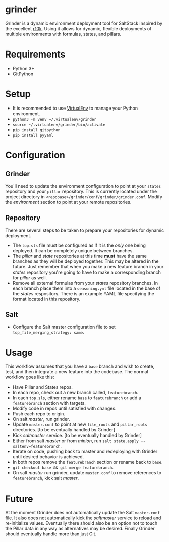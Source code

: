 # grinder
Grinder is a dynamic environment deployment tool for SaltStack inspired by the excellent [r10k](https://github.com/puppetlabs/r10k).  Using it allows for dynamic, flexible deployments of multiple environments with formulas, states, and pillars.

# Requirements
* Python 3+
* GitPython

# Setup
* It is recommended to use [VirtualEnv](https://virtualenv.pypa.io/en/stable/) to manage your Python environment.
 * `python3 -m venv ~/.virtualenv/grinder`
 * `source ~/.virtualenv/grinder/bin/activate`
* `pip install gitpython`
* `pip install pyyaml`

# Configuration
## Grinder
You'll need to update the environment configuration to point at your `states` repository and your `pillar` repository.  This is currently located under the project directory in `<repobase>/grinder/conf/grinder/grinder.conf`.  Modify the *environment* section to point at your remote repositories.

## Repository
There are several steps to be taken to prepare your repositories for dynamic deployment.
* The `top.sls` file must be configured as if it is the *only* one being deployed.  It can be completely unique between branches.
* The *pillar* and *state* repositories at this time __must__ have the same branches as they will be deployed together.  This may be altered in the future.  Just remember that when you make a new feature branch in your *states* repository you're going to have to make a corresponding branch for *pillar* as well.
* Remove all external formulas from your *states* repository branches.  In each branch place them into a `seasoning.yml` file located in the base of the *states* respository.  There is an example YAML file specifying the format located in this repository.

## Salt
* Configure the Salt master configuration file to set `top_file_merging_strategy: same`.

# Usage
This workflow assumes that you have a `base` branch and wish to create, test, and then integrate a new feature into the codebase.  The normal workflow goes like this:
* Have Pillar and States repos.
* In each repo, check out a new branch called, `featurebranch`.
* In each `top.sls`, either rename `base` to `featurebranch` or add a `featurebranch` section with targets.
* Modify code in repos until satisfied with changes.
* Push each repo to origin.
* On salt *master*, run grinder.
* Update `master.conf` to point at new `file_roots` and `pillar_roots` directories. [to be eventually handled by Grinder]
* Kick *saltmaster* service. [to be eventually handled by Grinder]
* Either from salt *master* or from *minion*, run `salt state.apply --saltenv=featurebranch`.
* Iterate on code, pushing back to master and redeploying with Grinder until desired behavior is achieved.
* In both repos remove the `featurebranch` section or rename back to `base`.
* `git checkout base && git merge featurebranch`.
* On salt *master* run grinder, update `master.conf` to remove references to `featurebranch`, kick salt *master*.

# Future
At the moment Grinder does not automatically update the Salt `master.conf` file.  It also does not automatically kick the *saltmaster* service to reload and re-initialize values.  Eventually there should also be an option not to touch the Pillar data in any way as alternatives may be desired.  Finally Grinder should eventually handle more than just Git.
